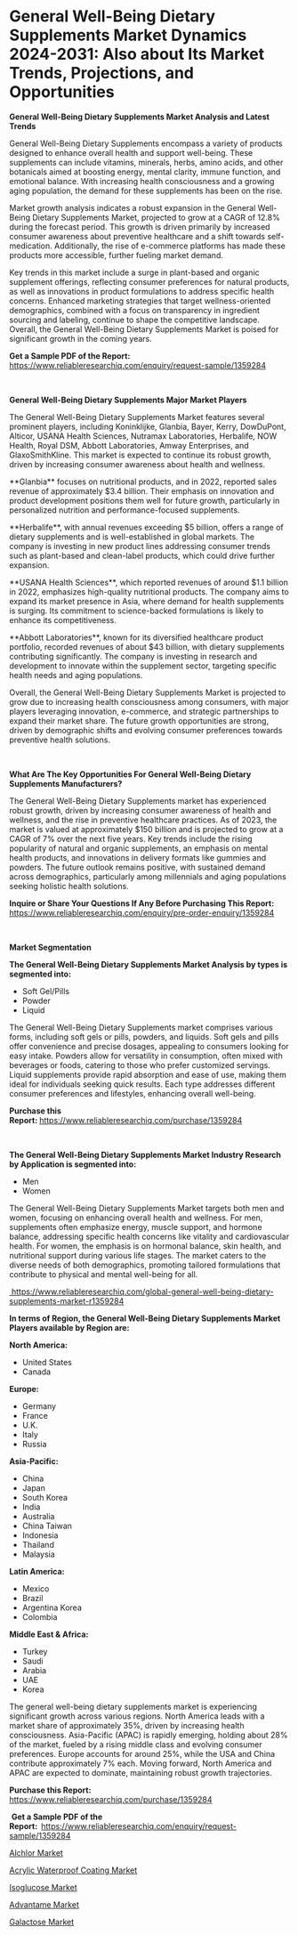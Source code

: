 <p><h1>General Well-Being Dietary Supplements Market Dynamics 2024-2031: Also about Its Market Trends, Projections, and Opportunities</h1></p><p><strong>General Well-Being Dietary Supplements Market Analysis and Latest Trends</strong></p>
<p><p>General Well-Being Dietary Supplements encompass a variety of products designed to enhance overall health and support well-being. These supplements can include vitamins, minerals, herbs, amino acids, and other botanicals aimed at boosting energy, mental clarity, immune function, and emotional balance. With increasing health consciousness and a growing aging population, the demand for these supplements has been on the rise.</p><p>Market growth analysis indicates a robust expansion in the General Well-Being Dietary Supplements Market, projected to grow at a CAGR of 12.8% during the forecast period. This growth is driven primarily by increased consumer awareness about preventive healthcare and a shift towards self-medication. Additionally, the rise of e-commerce platforms has made these products more accessible, further fueling market demand.</p><p>Key trends in this market include a surge in plant-based and organic supplement offerings, reflecting consumer preferences for natural products, as well as innovations in product formulations to address specific health concerns. Enhanced marketing strategies that target wellness-oriented demographics, combined with a focus on transparency in ingredient sourcing and labeling, continue to shape the competitive landscape. Overall, the General Well-Being Dietary Supplements Market is poised for significant growth in the coming years.</p></p>
<p><strong>Get a Sample PDF of the Report:&nbsp;</strong> <a href="https://www.reliableresearchiq.com/enquiry/request-sample/1359284">https://www.reliableresearchiq.com/enquiry/request-sample/1359284</a></p>
<p>&nbsp;</p>
<p><strong>General Well-Being Dietary Supplements Major Market Players</strong></p>
<p><p>The General Well-Being Dietary Supplements Market features several prominent players, including Koninklijke, Glanbia, Bayer, Kerry, DowDuPont, Alticor, USANA Health Sciences, Nutramax Laboratories, Herbalife, NOW Health, Royal DSM, Abbott Laboratories, Amway Enterprises, and GlaxoSmithKline. This market is expected to continue its robust growth, driven by increasing consumer awareness about health and wellness.</p><p>**Glanbia** focuses on nutritional products, and in 2022, reported sales revenue of approximately $3.4 billion. Their emphasis on innovation and product development positions them well for future growth, particularly in personalized nutrition and performance-focused supplements.</p><p>**Herbalife**, with annual revenues exceeding $5 billion, offers a range of dietary supplements and is well-established in global markets. The company is investing in new product lines addressing consumer trends such as plant-based and clean-label products, which could drive further expansion.</p><p>**USANA Health Sciences**, which reported revenues of around $1.1 billion in 2022, emphasizes high-quality nutritional products. The company aims to expand its market presence in Asia, where demand for health supplements is surging. Its commitment to science-backed formulations is likely to enhance its competitiveness.</p><p>**Abbott Laboratories**, known for its diversified healthcare product portfolio, recorded revenues of about $43 billion, with dietary supplements contributing significantly. The company is investing in research and development to innovate within the supplement sector, targeting specific health needs and aging populations.</p><p>Overall, the General Well-Being Dietary Supplements Market is projected to grow due to increasing health consciousness among consumers, with major players leveraging innovation, e-commerce, and strategic partnerships to expand their market share. The future growth opportunities are strong, driven by demographic shifts and evolving consumer preferences towards preventive health solutions.</p></p>
<p>&nbsp;</p>
<p><strong>What Are The Key Opportunities For General Well-Being Dietary Supplements Manufacturers?</strong></p>
<p><p>The General Well-Being Dietary Supplements market has experienced robust growth, driven by increasing consumer awareness of health and wellness, and the rise in preventive healthcare practices. As of 2023, the market is valued at approximately $150 billion and is projected to grow at a CAGR of 7% over the next five years. Key trends include the rising popularity of natural and organic supplements, an emphasis on mental health products, and innovations in delivery formats like gummies and powders. The future outlook remains positive, with sustained demand across demographics, particularly among millennials and aging populations seeking holistic health solutions.</p></p>
<p><strong>Inquire or Share Your Questions If Any Before Purchasing This Report:</strong> <a href="https://www.reliableresearchiq.com/enquiry/pre-order-enquiry/1359284">https://www.reliableresearchiq.com/enquiry/pre-order-enquiry/1359284</a></p>
<p>&nbsp;</p>
<p><strong>Market Segmentation</strong></p>
<p><strong>The General Well-Being Dietary Supplements Market Analysis by types is segmented into:</strong></p>
<p><ul><li>Soft Gel/Pills</li><li>Powder</li><li>Liquid</li></ul></p>
<p><p>The General Well-Being Dietary Supplements market comprises various forms, including soft gels or pills, powders, and liquids. Soft gels and pills offer convenience and precise dosages, appealing to consumers looking for easy intake. Powders allow for versatility in consumption, often mixed with beverages or foods, catering to those who prefer customized servings. Liquid supplements provide rapid absorption and ease of use, making them ideal for individuals seeking quick results. Each type addresses different consumer preferences and lifestyles, enhancing overall well-being.</p></p>
<p><strong>Purchase this Report:&nbsp;</strong><a href="https://www.reliableresearchiq.com/purchase/1359284">https://www.reliableresearchiq.com/purchase/1359284</a></p>
<p>&nbsp;</p>
<p><strong>The General Well-Being Dietary Supplements Market Industry Research by Application is segmented into:</strong></p>
<p><ul><li>Men</li><li>Women</li></ul></p>
<p><p>The General Well-Being Dietary Supplements Market targets both men and women, focusing on enhancing overall health and wellness. For men, supplements often emphasize energy, muscle support, and hormone balance, addressing specific health concerns like vitality and cardiovascular health. For women, the emphasis is on hormonal balance, skin health, and nutritional support during various life stages. The market caters to the diverse needs of both demographics, promoting tailored formulations that contribute to physical and mental well-being for all.</p></p>
<p><a href="https://www.reliableresearchiq.com/global-general-well-being-dietary-supplements-market-r1359284">&nbsp;https://www.reliableresearchiq.com/global-general-well-being-dietary-supplements-market-r1359284</a></p>
<p><strong>In terms of Region, the General Well-Being Dietary Supplements Market Players available by Region are:</strong></p>
<p>
    <p> <strong> North America: </strong>
        <ul>
            <li>United States</li>
            <li>Canada</li>
        </ul>
        </p> 
    <p> <strong> Europe: </strong>
        <ul>
            <li>Germany</li>
            <li>France</li>
            <li>U.K.</li>
            <li>Italy</li>
            <li>Russia</li>
        </ul>
        </p> 
    <p> <strong> Asia-Pacific: </strong>
        <ul>
            <li>China</li>
            <li>Japan</li>
            <li>South Korea</li>
            <li>India</li>
            <li>Australia</li>
            <li>China Taiwan</li>
            <li>Indonesia</li>
            <li>Thailand</li>
            <li>Malaysia</li>
        </ul>
        </p> 
    <p> <strong> Latin America: </strong>
        <ul>
            <li>Mexico</li>
            <li>Brazil</li>
            <li>Argentina Korea</li>
            <li>Colombia</li>
        </ul>
        </p> 
    <p> <strong> Middle East & Africa: </strong>
        <ul>
            <li>Turkey</li>
            <li>Saudi</li>
            <li>Arabia</li>
            <li>UAE</li>
            <li>Korea</li>
        </ul>
    </p>
    </p>
<p><p>The general well-being dietary supplements market is experiencing significant growth across various regions. North America leads with a market share of approximately 35%, driven by increasing health consciousness. Asia-Pacific (APAC) is rapidly emerging, holding about 28% of the market, fueled by a rising middle class and evolving consumer preferences. Europe accounts for around 25%, while the USA and China contribute approximately 7% each. Moving forward, North America and APAC are expected to dominate, maintaining robust growth trajectories.</p></p>
<p><strong>Purchase this Report: </strong><a href="https://www.reliableresearchiq.com/purchase/1359284">https://www.reliableresearchiq.com/purchase/1359284</a></p>
<p>&nbsp;<strong>Get a Sample PDF of the Report:&nbsp;&nbsp;</strong><a href="https://www.reliableresearchiq.com/enquiry/request-sample/1359284">https://www.reliableresearchiq.com/enquiry/request-sample/1359284</a></p>
<p><strong></strong></p>
<p><p><a href="https://issuu.com/reportprime-2/docs/alchlor-market-size-2030.pptx_eb1d5a934e5ab4">Alchlor Market</a></p><p><a href="https://issuu.com/reportprime-2/docs/acrylic-waterproof-coating-market-s_bb0e270ce93d17">Acrylic Waterproof Coating Market</a></p><p><a href="https://www.linkedin.com/pulse/isoglucose-market-global-share-ranking-overall-sales-demand-xnhvc?trackingId=UkkFQCaiRBqr73xfK5fd2Q%3D%3D">Isoglucose Market</a></p><p><a href="https://www.linkedin.com/pulse/global-advantame-market-exploring-share-trends-future-growth-blazew-2xqxc?trackingId=UH968K2LRHezFfmSsSDRAQ%3D%3D">Advantame Market</a></p><p><a href="https://www.linkedin.com/pulse/galactose-market-size-share-analysis-growth-trends-forecast-jv65c?trackingId=Ljtje4SNRpK%2F%2FM1X1x1frQ%3D%3D">Galactose Market</a></p></p>